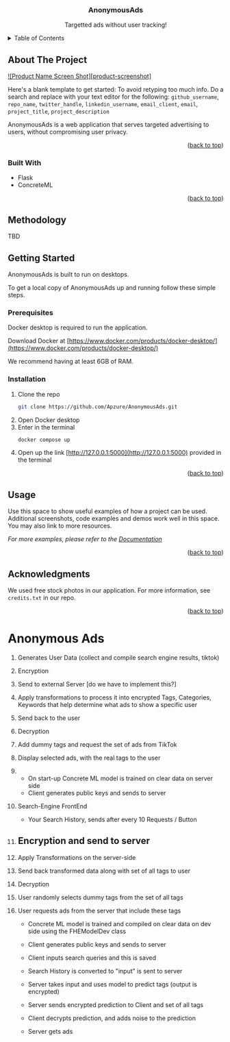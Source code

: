 <!-- PROJECT LOGO -->
<br />

<h3 align="center">AnonymousAds</h3>

  <p align="center">
    Targetted ads without user tracking!
    <br />
  </p>
</div>

<!-- TABLE OF CONTENTS -->
<details>
  <summary>Table of Contents</summary>
  <ol>
    <li>
      <a href="#about-the-project">About The Project</a>
      <ul>
        <li><a href="#built-with">Built With</a></li>
      </ul>
    </li>
    <li><a href="#methodology">Methodology</a></li>
    <li>
      <a href="#getting-started">Getting Started</a>
      <ul>
        <li><a href="#prerequisites">Prerequisites</a></li>
        <li><a href="#installation">Installation</a></li>
      </ul>
    </li>
    <li><a href="#usage">Usage</a></li>
    <li><a href="#acknowledgments">Acknowledgments</a></li>
  </ol>
</details>

<!-- ABOUT THE PROJECT -->

## About The Project

[![Product Name Screen Shot][product-screenshot]](https://example.com)

Here's a blank template to get started: To avoid retyping too much info. Do a search and replace with your text editor for the following: `github_username`, `repo_name`, `twitter_handle`, `linkedin_username`, `email_client`, `email`, `project_title`, `project_description`

AnonymousAds is a web application that serves targeted advertising to users, without compromising user privacy.

<p align="right">(<a href="#readme-top">back to top</a>)</p>

### Built With

- Flask
- ConcreteML

<p align="right">(<a href="#readme-top">back to top</a>)</p>

<!-- METHODOLOGY -->

## Methodology

TBD

<!-- GETTING STARTED -->

## Getting Started

AnonymousAds is built to run on desktops.

To get a local copy of AnonymousAds up and running follow these simple steps.

### Prerequisites

Docker desktop is required to run the application.

Download Docker at [https://www.docker.com/products/docker-desktop/](https://www.docker.com/products/docker-desktop/)

We recommend having at least 6GB of RAM.

### Installation

1. Clone the repo
   ```sh
   git clone https://github.com/Apzure/AnonymousAds.git
   ```
2. Open Docker desktop
3. Enter in the terminal
   ```sh
   docker compose up
   ```
4. Open up the link [http://127.0.0.1:5000](http://127.0.0.1:5000) provided in the terminal

<p align="right">(<a href="#readme-top">back to top</a>)</p>

<!-- USAGE EXAMPLES -->

## Usage

Use this space to show useful examples of how a project can be used. Additional screenshots, code examples and demos work well in this space. You may also link to more resources.

_For more examples, please refer to the [Documentation](https://example.com)_

<p align="right">(<a href="#readme-top">back to top</a>)</p>

## Acknowledgments

We used free stock photos in our application. For more information, see `credits.txt` in our repo.

<p align="right">(<a href="#readme-top">back to top</a>)</p>

# Anonymous Ads

1. Generates User Data (collect and compile search engine results, tiktok)
2. Encryption
3. Send to external Server [do we have to implement this?]
4. Apply transformations to process it into encrypted Tags, Categories, Keywords that help determine what ads to show a specific user
5. Send back to the user
6. Decryption
7. Add dummy tags and request the set of ads from TikTok
8. Display selected ads, with the real tags to the user

9. - On start-up Concrete ML model is trained on clear data on server side
   - Client generates public keys and sends to server
10. Search-Engine FrontEnd
    - Your Search History, sends after every 10 Requests / Button
11. ## Encryption and send to server
12. Apply Transformations on the server-side
13. Send back transformed data along with set of all tags to user
14. Decryption
15. User randomly selects dummy tags from the set of all tags
16. User requests ads from the server that include these tags

    - Concrete ML model is trained and compiled on clear data on dev side using the FHEModelDev class

    - Client generates public keys and sends to server
    - Client inputs search queries and this is saved
    - Search History is converted to "input" is sent to server
    - Server takes input and uses model to predict tags (output is encrypted)
    - Server sends encrypted prediction to Client and set of all tags
    - Client decrypts prediction, and adds noise to the prediction
    - Server gets ads

